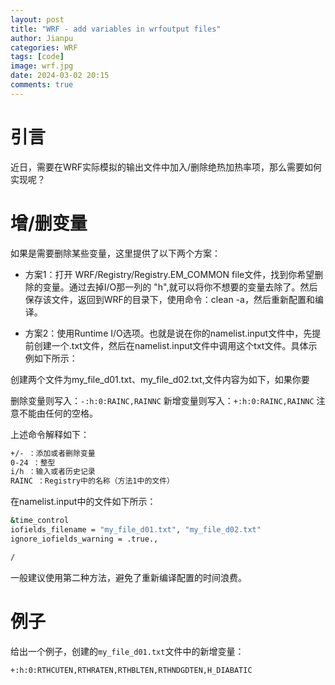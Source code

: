 ```yaml
---
layout: post
title: "WRF - add variables in wrfoutput files"
author: Jianpu
categories: WRF
tags: [code]
image: wrf.jpg
date: 2024-03-02 20:15
comments: true
---
```



# 引言
近日，需要在WRF实际模拟的输出文件中加入/删除绝热加热率项，那么需要如何实现呢？


# 增/删变量

如果是需要删除某些变量，这里提供了以下两个方案：

- 方案1：打开 WRF/Registry/Registry.EM_COMMON file文件，找到你希望删除的变量。通过去掉I/O那一列的 "h",就可以将你不想要的变量去除了。然后保存该文件，返回到WRF的目录下，使用命令：clean -a，然后重新配置和编译。


- 方案2：使用Runtime I/O选项。也就是说在你的namelist.input文件中，先提前创建一个.txt文件，然后在namelist.input文件中调用这个txt文件。具体示例如下所示：

创建两个文件为my_file_d01.txt、my_file_d02.txt,文件内容为如下，如果你要


删除变量则写入：`-:h:0:RAINC,RAINNC`
新增变量则写入：`+:h:0:RAINC,RAINNC`
注意不能由任何的空格。


上述命令解释如下：

```bash
+/- ：添加或者删除变量
0-24 ：整型
i/h ：输入或者历史记录
RAINC ：Registry中的名称（方法1中的文件）
```


在namelist.input中的文件如下所示：
```bash
&time_control
iofields_filename = "my_file_d01.txt", "my_file_d02.txt"
ignore_iofields_warning = .true.,

/
```
一般建议使用第二种方法，避免了重新编译配置的时间浪费。


# 例子
给出一个例子，创建的`my_file_d01.txt`文件中的新增变量：


```bash
+:h:0:RTHCUTEN,RTHRATEN,RTHBLTEN,RTHNDGDTEN,H_DIABATIC
```

